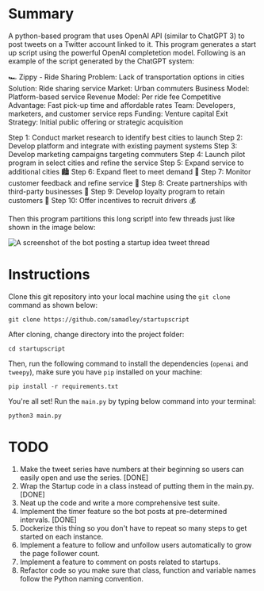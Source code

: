 # Summary

A python-based program that uses OpenAI API (similar to ChatGPT 3) to post tweets on a Twitter account linked to it.
This program generates a start up script using the powerful OpenAI completetion model. Following is an example of the script generated by the ChatGPT system:

🏎️ Zippy - Ride Sharing 
Problem: Lack of transportation options in cities 
Solution: Ride sharing service 
Market: Urban commuters 
Business Model: Platform-based service 
Revenue Model: Per ride fee 
Competitive Advantage: Fast pick-up time and affordable rates
Team: Developers, marketers, and customer service reps 
Funding: Venture capital 
Exit Strategy: Initial public offering or strategic acquisition 

Step 1: Conduct market research to identify best cities to launch
Step 2: Develop platform and integrate with existing payment systems 
Step 3: Develop marketing campaigns targeting commuters 
Step 4: Launch pilot program in select cities and refine the service 
Step 5: Expand service to additional cities 🏙️
Step 6: Expand fleet to meet demand 🚗 
Step 7: Monitor customer feedback and refine service 📝 
Step 8: Create partnerships with third-party businesses 🤝 
Step 9: Develop loyalty program to retain customers 🎁 
Step 10: Offer incentives to recruit drivers 💰

Then this program partitions this long script! into few threads just like shown in the image below:

![A screenshot of the bot posting a startup idea tweet thread](https://github.com/samadley/startupscript/blob/master/resources/sample_thread.png)






# Instructions

Clone this git repository into your local machine using the ```git clone``` command as shown below:

```
git clone https://github.com/samadley/startupscript
```

After cloning, change directory into the project folder:

```
cd startupscript
```

Then, run the following command to install the dependencies (```openai``` and ```tweepy```), make sure you have ```pip``` installed on your machine:

```
pip install -r requirements.txt
```

You're all set! Run the ```main.py``` by typing below command into your terminal:

```
python3 main.py
```


# TODO 

1. Make the tweet series have numbers at their beginning so users can easily open and use the series. [DONE]
2. Wrap the Startup code in a class instead of putting them in the main.py. [DONE]
3. Neat up the code and write a more comprehensive test suite. 
4. Implement the timer feature so the bot posts at pre-determined intervals. [DONE]
5. Dockerize this thing so you don't have to repeat so many steps to get started on each instance.
6. Implement a feature to follow and unfollow users automatically to grow the page follower count.
7. Implement a feature to comment on posts related to startups.
8. Refactor code so you make sure that class, function and variable names follow the Python naming convention.
